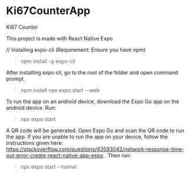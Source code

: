# Ki67CounterApp
Ki67 Counter

This project is made with React Native Expo

// Installing expo-cli (Requirement: Ensure you have npm)
> npm install -g expo-cli

After installing expo cli, go to the root of the folder and open command prompt.
>  npm install
>  npx expo start --web

To run the app on an android device, download the Expo Go app on the android device. Run:
>  npx expo start

A QR code will be generated. Open Expo Go and scan the QR code to run the app.
If you are unable to run the app on your device, follow the instructions given here: https://stackoverflow.com/questions/43593042/network-response-time-out-error-create-react-native-app-expo . Then run:
> npx expo start --tunnel
